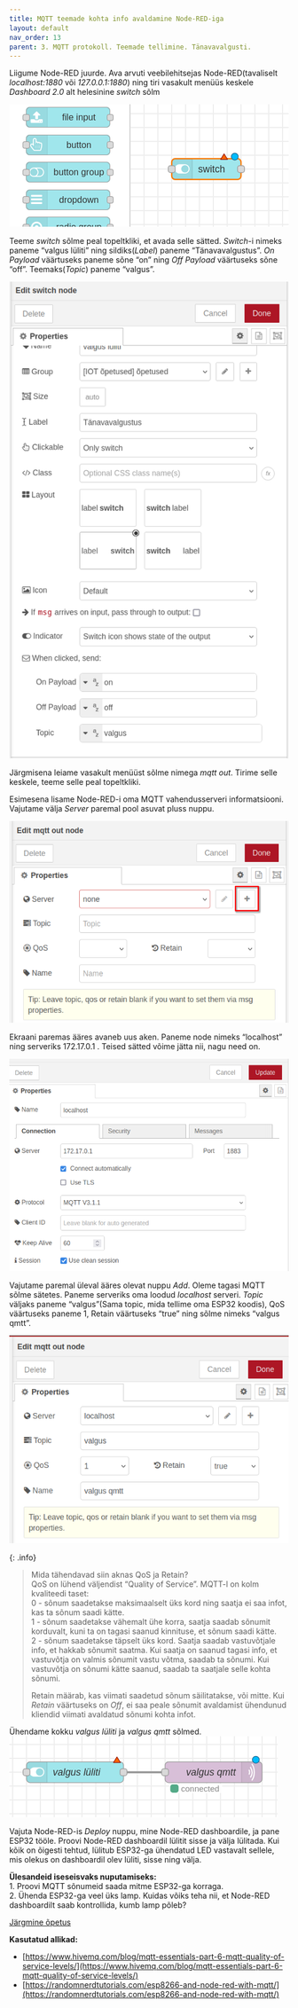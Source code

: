 ```yaml
---
title: MQTT teemade kohta info avaldamine Node-RED-iga
layout: default
nav_order: 13
parent: 3. MQTT protokoll. Teemade tellimine. Tänavavalgusti.
---
```


 Liigume Node-RED juurde. Ava arvuti veebilehitsejas Node-RED(tavaliselt *localhost:1880* või *127.0.0.1:1880*) ning tiri vasakult menüüs keskele *Dashboard 2.0* alt helesinine *switch* sõlm

![Node-RED Switch](./pildid/3.png)

Teeme *switch* sõlme peal topeltkliki, et avada selle sätted. *Switch*\-i nimeks paneme “valgus lüliti” ning sildiks(*Label*) paneme “Tänavavalgustus”. *On Payload* väärtuseks paneme sõne “on” ning *Off Payload* väärtuseks sõne “off”. Teemaks(*Topic*) paneme “valgus”.

![Node-RED switch konfiguratsioon](./pildid/4.png)

Järgmisena leiame vasakult menüüst sõlme nimega *mqtt out*. Tirime selle keskele, teeme selle peal topeltkliki.

Esimesena lisame Node-RED-i oma MQTT vahendusserveri informatsiooni. Vajutame välja *Server* paremal pool asuvat pluss nuppu.

![Node-RED MQTT out](./pildid/5.png)

Ekraani paremas ääres avaneb uus aken. Paneme node nimeks “localhost” ning serveriks 172.17.0.1 . Teised sätted võime jätta nii, nagu need on.

![Node-RED Mosquitto ühendus](./pildid/6.png)

Vajutame paremal üleval ääres olevat nuppu *Add*. Oleme tagasi MQTT sõlme sätetes. Paneme serveriks oma loodud *localhost* serveri. *Topic* väljaks paneme “valgus”(Sama topic, mida tellime oma ESP32 koodis), QoS väärtuseks paneme 1, Retain väärtuseks “true” ning sõlme nimeks “valgus qmtt”.

![Node-RED MQTT out](./pildid/7.png)

{: .info}
>Mida tähendavad siin aknas QoS ja Retain?  
>QoS on lühend väljendist “Quality of Service”. MQTT-l on kolm kvaliteedi taset:  
>  0 \- sõnum saadetakse maksimaalselt üks kord ning saatja ei saa infot, kas ta sõnum saadi kätte.  
 > 1 \- sõnum saadetakse vähemalt ühe korra, saatja saadab sõnumit korduvalt, kuni ta on tagasi saanud kinnituse, et sõnum saadi kätte.  
 >  2 \- sõnum saadetakse täpselt üks kord. Saatja saadab vastuvõtjale info, et hakkab sõnumit saatma. Kui saatja on saanud tagasi info, et vastuvõtja on valmis sõnumit vastu võtma, saadab ta sõnumi. Kui vastuvõtja on sõnumi kätte saanud, saadab ta saatjale selle kohta sõnumi. 
 >  
> Retain määrab, kas viimati saadetud sõnum säilitatakse, või mitte. Kui *Retain* väärtuseks on *Off*, ei saa peale sõnumit avaldamist ühendunud kliendid viimati avaldatud sõnumi kohta infot.

Ühendame kokku *valgus lüliti* ja *valgus qmtt* sõlmed.
![Node-RED flow](./pildid/8.png)

Vajuta Node-RED-is *Deploy* nuppu, mine Node-RED dashboardile, ja pane ESP32 tööle. Proovi Node-RED dashboardil lülitit sisse ja välja lülitada. Kui kõik on õigesti tehtud, lülitub ESP32-ga ühendatud LED vastavalt sellele, mis olekus on dashboardil olev lüliti, sisse ning välja.

**Ülesandeid iseseisvaks nuputamiseks:**  
1\. Proovi MQTT sõnumeid saada mitme ESP32-ga korraga.  
2\. Ühenda ESP32-ga veel üks lamp. Kuidas võiks teha nii, et Node-RED dashboardilt saab kontrollida, kumb lamp põleb?

[Järgmine õpetus](../MQTT-avaldamine)

**Kasutatud allikad:**

- [https://www.hivemq.com/blog/mqtt-essentials-part-6-mqtt-quality-of-service-levels/](https://www.hivemq.com/blog/mqtt-essentials-part-6-mqtt-quality-of-service-levels/)  
- [https://randomnerdtutorials.com/esp8266-and-node-red-with-mqtt/](https://randomnerdtutorials.com/esp8266-and-node-red-with-mqtt/)  